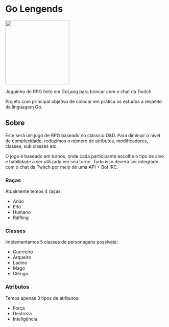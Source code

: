 # Go Lengends

<img src="https://i.ibb.co/kQz8T6f/0-0-fundo-t.png" width=200>

Joguinho de RPG feito em GoLang para brincar com o chat da Twitch.

Projeto com principal objetivo de colocar em prática os estudos a respeito da linguagem Go.

## Sobre

Este será um jogo de RPG baseado no clássico D&D. Para diminuir o nível de complexidade, reduzimos o número de atributos, modificadores, classes, sub classes etc.

O jogo é baseado em turnos, onde cada participante escolhe o tipo de alvo e habilidade a ser utilizada em seu turno. Tudo isso deverá ser integrado com o chat da Twitch por meio de uma API + Bot IRC.

### Raças

Atualmente temos 4 raças:

- Anão
- Elfo
- Humano
- Ralfling

### Classes

Implementamos 5 classes de personagens possíveis:

- Guerreiro
- Arqueiro
- Ladino
- Mago
- Clérigo

### Atributos

Temos apenas 3 tipos de atributos:

- Força
- Destreza
- Inteligência

